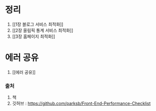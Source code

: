 


# 정리
1. [[1장 블로그 서비스 최적화]]
2. [[2장 올림픽 통계 서비스 최적화]]
3. [[3장 홈페이지 최적화]]

# 에러 공유
1. [[에러 공유]]


### 출처 
1. 책
2. 깃허브 : https://github.com/parksb/Front-End-Performance-Checklist